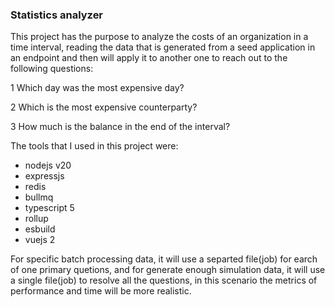 ### Statistics analyzer

This project has the purpose to analyze the costs of an organization in a time interval,
reading the data that is generated from a seed application in an endpoint and then
will apply it to another one to reach out to the following questions:

  1 Which day was the most expensive day?

  2 Which is the most expensive counterparty?

  3 How much is the balance in the end of the interval?

The tools that I used in this project were:
  - nodejs v20
  - expressjs
  - redis
  - bullmq
  - typescript 5
  - rollup
  - esbuild
  - vuejs 2

For specific batch processing data, it will use a separted file(job) for earch of one primary quetions,
and for generate enough simulation data, it will use a single file(job) to resolve all the questions, in
this scenario the metrics of performance and time will be more realistic. 